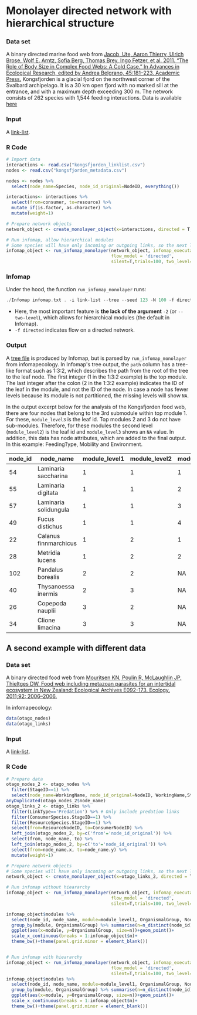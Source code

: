# Monolayer directed network with hierarchical structure

### Data set
A binary directed marine food web from [Jacob, Ute, Aaron Thierry, Ulrich Brose, Wolf E. Arntz, Sofia Berg, Thomas Brey, Ingo Fetzer, et al. 2011. “The Role of Body Size in Complex Food Webs: A Cold Case.” In Advances in Ecological Research, edited by Andrea Belgrano, 45:181–223. Academic Press.](https://www.sciencedirect.com/science/article/pii/B9780123864758000058) Kongsfjorden is a glacial fjord on the northwest corner of the Svalbard archipelago. It is a 30 km open fjord with no marked sill at the entrance, and with a maximum depth exceeding 300 m. The network consists of 262 species with 1,544 feeding interactions.
Data is available [here](https://github.com/Ecological-Complexity-Lab/infomap_ecology_package/tree/master/code_from_paper)

### Input
A [link-list](https://www.mapequation.org/infomap/#InputLinkList).

### R Code
```R
# Import data
interactions <- read.csv("kongsfjorden_linklist.csv")
nodes <- read.csv("kongsfjorden_metadata.csv")

nodes <- nodes %>%
  select(node_name=Species, node_id_original=NodeID, everything())

interactions<- interactions %>%
  select(from=consumer, to=resource) %>%
  mutate_if(is.factor, as.character) %>%
  mutate(weight=1)

# Prepare network objects
network_object <- create_monolayer_object(x=interactions, directed = T, bipartite = F, node_metadata = nodes)

# Run infomap, allow hierarchical modules
# Some species will have only incoming or outgoing links, so the next line will result in a warning
infomap_object <- run_infomap_monolayer(network_object, infomap_executable='Infomap',
                                        flow_model = 'directed',
                                        silent=T,trials=100, two_level=F, seed=123
```

### Infomap
Under the hood, the function `run_infomap_monolayer` runs:
```C++
./Infomap infomap.txt . -i link-list --tree --seed 123 -N 100 -f directed --silent
```
* Here, the most important feature is **the lack of the argument** `-2` (or `--two-level`), which allows for hierarchical modules (the default in Infomap).
* `-f directed` indicates flow on a directed network.

### Output
A [tree file](https://www.mapequation.org/infomap/#OutputTree) is produced by Infomap, but is parsed by `run_infomap_monolayer` from infomapecology. In Infomap's tree output, the `path` column has a tree-like format such as 1:3:2, which describes the path from the root of the tree to the leaf node. The first integer (1 in the 1:3:2 example) is the top module. The last integer after the colon (2 in the 1:3:2 example) indicates the ID of the leaf in the module, and not the ID of the node. In case a node has fewer levels because its module is not partitioned, the missing levels will show `NA`.

In the output excerpt below for the analysis of the Kongsfjorden food web, there are four nodes that belong to the 3rd submodule within top module 1. For these, `module_level3` is the leaf id. Top modules 2 and 3 do not have sub-modules. Therefore, for these modules the second level (`module_level2`) is the leaf id and `module_level3` shows an `NA` value. In addition, this data has node attributes, which are added to the final output. In this example: FeedingType, Mobility and Environment. 

|node_id|node_name|module_level1|module_level2|module_level3|FeedingType|Mobility|Environment
|---|---|---|---|---|---|---|---|
|54|Laminaria saccharina|1|1|1|none|1|benthic
|55|Laminaria digitata|1|1|2|none|1|benthic
|57|Laminaria solidungula|1|1|3|none|1|benthic
|49|Fucus distichus|1|1|4|none|1|benthic
|22|Calanus finnmarchicus|1|2|1|predator|4|pelagic
|28|Metridia lucens|1|2|2|predator|4|pelagic
|102|Pandalus borealis|2|2|NA|predator|3|benthic
|40|Thysanoessa inermis|2|3|NA|	grazer|4|epipelagic/ice associated
|26|Copepoda nauplii|3|2|NA|predator|4|pelagic
|34|Clione limacina|3|3|NA|predator|4|pelagic





## A second example with different data 

### Data set
A binary directed food web from [Mouritsen KN, Poulin R, McLaughlin JP, Thieltges DW. Food web including metazoan parasites for an intertidal ecosystem in New Zealand: Ecological Archives E092-173. Ecology. 2011;92: 2006–2006.](https://esajournals.onlinelibrary.wiley.com/doi/abs/10.1890/11-0371.1)

In infomapecology:
```R
data(otago_nodes)
data(otago_links)
```

### Input
A [link-list](https://www.mapequation.org/code.html#Link-list-format).

### R Code
```R
# Prepare data
otago_nodes_2 <- otago_nodes %>%
  filter(StageID==1) %>%
  select(node_name=WorkingName, node_id_original=NodeID, WorkingName,StageID, everything())
anyDuplicated(otago_nodes_2$node_name)
otago_links_2 <- otago_links %>%
  filter(LinkType=='Predation') %>% # Only include predation links
  filter(ConsumerSpecies.StageID==1) %>%
  filter(ResourceSpecies.StageID==1) %>%
  select(from=ResourceNodeID, to=ConsumerNodeID) %>%
  left_join(otago_nodes_2, by=c('from'='node_id_original')) %>%
  select(from, node_name, to) %>%
  left_join(otago_nodes_2, by=c('to'='node_id_original')) %>%
  select(from=node_name.x, to=node_name.y) %>%
  mutate(weight=1)

# Prepare network objects
# Some species will have only incoming or outgoing links, so the next line will result in a warning
network_object <- create_monolayer_object(x=otago_links_2, directed = T, bipartite = F, node_metadata = otago_nodes_2)

# Run infomap without hieararchy
infomap_object <- run_infomap_monolayer(network_object, infomap_executable='Infomap',
                                        flow_model = 'directed',
                                        silent=T,trials=100, two_level=T, seed=123)

infomap_object$modules %>%
  select(node_id, node_name, module=module_level1, OrganismalGroup, NodeType) %>%
  group_by(module, OrganismalGroup) %>% summarise(n=n_distinct(node_id)) %>% drop_na() %>%
  ggplot(aes(x=module, y=OrganismalGroup, size=n))+geom_point()+
  scale_x_continuous(breaks = 1:infomap_object$m)+
  theme_bw()+theme(panel.grid.minor = element_blank())


# Run infomap with hieararchy
infomap_object <- run_infomap_monolayer(network_object, infomap_executable='Infomap',
                                        flow_model = 'directed',
                                        silent=T,trials=100, two_level=F, seed=123)
infomap_object$modules %>%
  select(node_id, node_name, module=module_level1, OrganismalGroup, NodeType) %>%
  group_by(module, OrganismalGroup) %>% summarise(n=n_distinct(node_id)) %>% drop_na() %>%
  ggplot(aes(x=module, y=OrganismalGroup, size=n))+geom_point()+
  scale_x_continuous(breaks = 1:infomap_object$m)+
  theme_bw()+theme(panel.grid.minor = element_blank())
```

 
